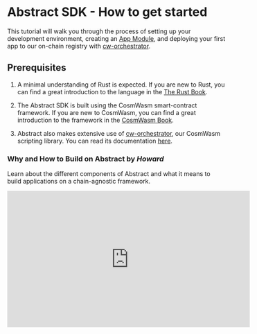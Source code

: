 # Abstract SDK - How to get started

This tutorial will walk you through the process of setting up your development environment, creating an [App Module](../3_framework/6_module_types.md#apps), and deploying your first app to our on-chain registry with [cw-orchestrator](https://github.com/AbstractSDK/cw-orchestrator).

## Prerequisites

1. A minimal understanding of Rust is expected. If you are new to Rust, you can find a great introduction to the language in the <a href="https://doc.rust-lang.org/book/" target="_blank">The Rust Book</a>.

2. The Abstract SDK is built using the CosmWasm smart-contract framework. If you are new to CosmWasm, you can find a great introduction to the framework in the <a href="https://book.cosmwasm.com/" target="_blank">CosmWasm Book</a>.

3. Abstract also makes extensive use of [cw-orchestrator](../1_products/1_cw_orchestrator.md), our CosmWasm scripting library. You can read its documentation <a href="https://orchestrator.abstract.money/" target="_blank">here</a>.

### Why and How to Build on Abstract by *Howard*

Learn about the different components of Abstract and what it means to build applications on a chain-agnostic framework.

<iframe width="560" height="315" src="https://www.youtube-nocookie.com/embed/AsDOQF2Z7hA?si=4SnZklj9CwfKQVln&amp;start=2" title="YouTube video player" frameborder="0" allow="accelerometer; autoplay; clipboard-write; encrypted-media; gyroscope; picture-in-picture; web-share" allowfullscreen></iframe>
